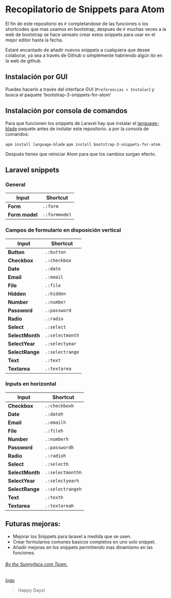 # Recopilatorio de Snippets para Atom

El fin de este repositorio es ir completandose de las funciones o los shortcodes que mas usamos en bootstrap, despues de ir muchas veces a la web de bootstrap se hace sensato crear estos snippets para usar en el mejor editor hasta la fecha.  

Estaré encantado de añadir nuevos snippets a cualquiera que desee colaborar, ya sea a través de Github o simplemente habriendo algún ito en la web de github.    


## Instalación por GUI

Puedes hacerlo a través del interface GUI (`Preferencias > Instalar`) y busca el paquete 'bootstrap-3-snippets-for-atom'


## Instalación por consola de comandos

Para que funcionen los snippets de Laravel hay que instalar el [language-blade](https://atom.io/packages/language-blade) paquete antes de instalar este repositorio.  a por la consola de comandos:

  `apm install language-blade`
  `apm install bootstrap-3-snippets-for-atom`

Después tienes que reiniciar Atom para que los cambios surgan efecto.



## Laravel snippets

### General

|      Input       |      Shortcut     |
|------------------|-------------------|
| **Form**         | `.:form`          |
| **Form model**   | `.:formmodel`     |

### Campos de formulario en disposición vertical

|      Input      |      Shortcut     |
|-----------------|-------------------|
| **Button**      | `.:button`        |
| **Checkbox**    | `.:checkbox`      |
| **Date**        | `.:date`          |
| **Email**       | `.:email`         |
| **File**        | `.:file`          |
| **Hidden**      | `.:hidden`        |
| **Number**      | `.:number`        |
| **Password**    | `.:password`      |
| **Radio**       | `.:radio`         |
| **Select**      | `.:select`        |
| **SelectMonth** | `.:selectmonth`   |
| **SelectYear**  | `.:selectyear`    |
| **SelectRange** | `.:selectrange`   |
| **Text**        | `.:text`          |
| **Textarea**    | `.:textarea`      |

### Inputs en horizontal

|      Input      |      Shortcut     |
|-----------------|-------------------|
| **Checkbox**    | `.:checkboxh`     |
| **Date**        | `.:dateh`         |
| **Email**       | `.:emailh`        |
| **File**        | `.:fileh`         |
| **Number**      | `.:numberh`       |
| **Password**    | `.:passwordh`     |
| **Radio**       | `.:radioh`        |
| **Select**      | `.:selecth`       |
| **SelectMonth** | `.:selectmonthh`  |
| **SelectYear**  | `.:selectyearh`   |
| **SelectRange** | `.:selectrangeh`  |
| **Text**        | `.:texth`         |
| **Textarea**    | `.:textareah`     |


## Futuras mejoras:

- Mejorar los Snippets para laravel a medida que se usen.
- Crear formularios comunes basicos completos en uno solo snippet.
- Añadir mejoras en los snippets permitiendo mas dinamismo en las funciones.


###### [By the Sunnyface.com Team.](https://www.sunnyface.com "Programador ios málaga Marbella")

[logo]


> Happy Days!  


[logo]: https://sunnyface.com/images/logo.png "Desarrollo nativo para móviles y API REST"
